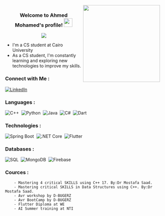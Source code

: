 
<img width="250" align="right" src="https://c.tenor.com/_DOBjnGspYAAAAAM/code-coding.gif">

<h3 align="center">
  Welcome to Ahmed Mohamed's profile!
  <img src="https://media.giphy.com/media/hvRJCLFzcasrR4ia7z/giphy.gif" width="28">
</h3>

<!-- Typing SVG by DenverCoder1 - https://github.com/DenverCoder1/readme-typing-svg -->
<p align="center">
  <a href="https://github.com/DenverCoder1/readme-typing-svg"><img src="https://readme-typing-svg.herokuapp.com/?lines=Software%20Engineer;Always%20learning%20new%20things&font=Fira%20Code&center=true&width=440&height=45&color=f75c7e&vCenter=true&size=22"></a>
</p> 

-  I'm a CS student at Cairo University
- As a CS student, I'm constantly learning and exploring new technologies to improve my skills.


### Connect with Me :

<a href="https://linkedin.com/in/ahmed-mohamed-59ba47251" target="_blank"><img src="https://img.shields.io/badge/LinkedIn-0077B5?style=for-the-badge&logo=Linkedin&logoColor=white" alt="LinkedIn"/></a>

### Languages :
![C++](https://img.shields.io/badge/-C%2B%2B-00599C?style=flat&logo=c%2B%2B&logoColor=white)&nbsp;
![Python](https://img.shields.io/badge/-Python-3776AB?style=flat&logo=python&logoColor=white)&nbsp;
![Java](https://img.shields.io/badge/-Java-FF0000?style=flat&logo=java&logoColor=white)&nbsp;
![C#](https://img.shields.io/badge/-C%23-512BD4?style=flat&logo=csharp&logoColor=white)&nbsp;
![Dart](https://img.shields.io/badge/-Dart-0175C2?style=flat&logo=dart&logoColor=white)

### Technologies :
![Spring Boot](https://img.shields.io/badge/-Spring%20Boot-6DB33F?style=flat&logo=spring&logoColor=white)&nbsp;
![.NET Core](https://img.shields.io/badge/-.NET%20Core-512BD4?style=flat&logo=.net&logoColor=white)&nbsp;
![Flutter](https://img.shields.io/badge/-Flutter-02569B?style=flat&logo=flutter&logoColor=white)

### Databases :
![SQL](https://img.shields.io/badge/-SQL-4479A1?style=flat&logo=mysql&logoColor=white)&nbsp;
![MongoDB](https://img.shields.io/badge/-MongoDB-47A248?style=flat&logo=mongodb&logoColor=white)&nbsp;
![Firebase](https://img.shields.io/badge/-Firebase-FFCA28?style=flat&logo=firebase&logoColor=white)



### Cources :
        - Mastering 4 critical SKILLS using C++ 17. By:Dr Mostafa Saad.
        - Mastering critical SKILLS in Data Structures using C++. By:Dr Mostafa Saad.
        - Avr workshop by D-BUGERZ
        - Avr BootCamp by D-BUGERZ
        - Flutter Diploma at WE
        - AI Summer training at NTI 


